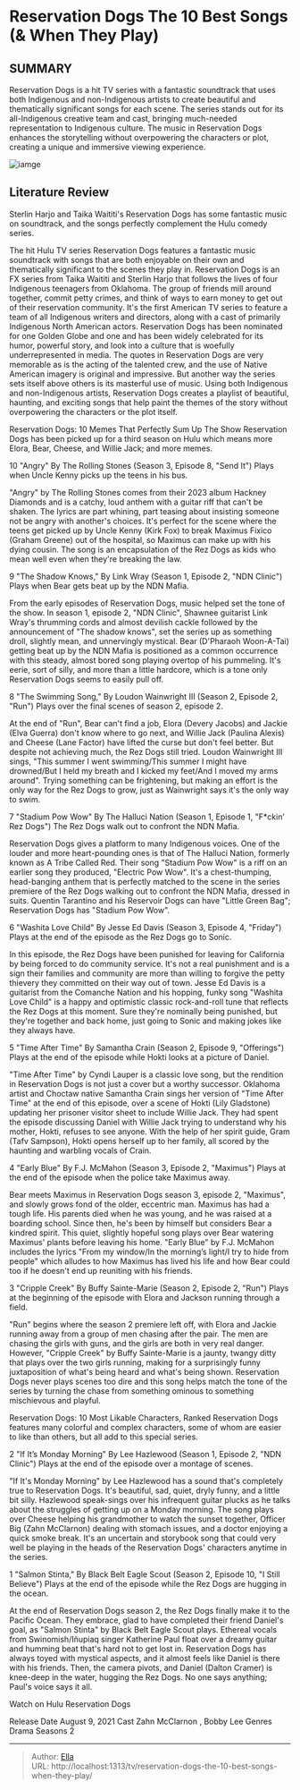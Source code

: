 # Reservation Dogs The 10 Best Songs (&amp; When They Play)


## SUMMARY 


 Reservation Dogs is a hit TV series with a fantastic soundtrack that uses both Indigenous and non-Indigenous artists to create beautiful and thematically significant songs for each scene. 
 The series stands out for its all-Indigenous creative team and cast, bringing much-needed representation to Indigenous culture. 
 The music in Reservation Dogs enhances the storytelling without overpowering the characters or plot, creating a unique and immersive viewing experience. 

![iamge](https://static1.srcdn.com/wordpress/wp-content/uploads/2024/01/collage-of-the-main-characters-of-reservation-dogs-and-musical-notes.jpg)

## Literature Review
Sterlin Harjo and Taika Waititi&#39;s Reservation Dogs has some fantastic music on soundtrack, and the songs perfectly complement the Hulu comedy series.




The hit Hulu TV series Reservation Dogs features a fantastic music soundtrack with songs that are both enjoyable on their own and thematically significant to the scenes they play in. Reservation Dogs is an FX series from Taika Waititi and Sterlin Harjo that follows the lives of four Indigenous teenagers from Oklahoma. The group of friends mill around together, commit petty crimes, and think of ways to earn money to get out of their reservation community. It&#39;s the first American TV series to feature a team of all Indigenous writers and directors, along with a cast of primarily Indigenous North American actors.
Reservation Dogs has been nominated for one Golden Globe and one and has been widely celebrated for its humor, powerful story, and look into a culture that is woefully underrepresented in media. The quotes in Reservation Dogs are very memorable as is the acting of the talented crew, and the use of Native American imagery is original and impressive. But another way the series sets itself above others is its masterful use of music. Using both Indigenous and non-Indigenous artists, Reservation Dogs creates a playlist of beautiful, haunting, and exciting songs that help paint the themes of the story without overpowering the characters or the plot itself.
            
 
 Reservation Dogs: 10 Memes That Perfectly Sum Up The Show 
Reservation Dogs has been picked up for a third season on Hulu which means more Elora, Bear, Cheese, and Willie Jack; and more memes. 













 








 10  &#34;Angry&#34; By The Rolling Stones (Season 3, Episode 8, &#34;Send It&#34;) 
Plays when Uncle Kenny picks up the teens in his bus.
        

&#34;Angry&#34; by The Rolling Stones comes from their 2023 album Hackney Diamonds and is a catchy, loud anthem with a guitar riff that can&#39;t be shaken. The lyrics are part whining, part teasing about insisting someone not be angry with another&#39;s choices. It&#39;s perfect for the scene where the teens get picked up by Uncle Kenny (Kirk Fox) to break Maximus Fixico (Graham Greene) out of the hospital, so Maximus can make up with his dying cousin. The song is an encapsulation of the Rez Dogs as kids who mean well even when they&#39;re breaking the law.







 9  &#34;The Shadow Knows,&#34; By Link Wray (Season 1, Episode 2, &#34;NDN Clinic&#34;) 
Plays when Bear gets beat up by the NDN Mafia.
        

From the early episodes of Reservation Dogs, music helped set the tone of the show. In season 1, episode 2, &#34;NDN Clinic&#34;, Shawnee guitarist Link Wray&#39;s thrumming cords and almost devilish cackle followed by the announcement of &#34;The shadow knows&#34;, set the series up as something droll, slightly mean, and unnervingly mystical. Bear (D&#39;Pharaoh Woon-A-Tai) getting beat up by the NDN Mafia is positioned as a common occurrence with this steady, almost bored song playing overtop of his pummeling. It&#39;s eerie, sort of silly, and more than a little hardcore, which is a tone only Reservation Dogs seems to easily pull off.







 8  &#34;The Swimming Song,&#34; By Loudon Wainwright III (Season 2, Episode 2, &#34;Run&#34;) 
Plays over the final scenes of season 2, episode 2.
        

At the end of &#34;Run&#34;, Bear can&#39;t find a job, Elora (Devery Jacobs) and Jackie (Elva Guerra) don&#39;t know where to go next, and Willie Jack (Paulina Alexis) and Cheese (Lane Factor) have lifted the curse but don&#39;t feel better. But despite not achieving much, the Rez Dogs still tried. Loudon Wainwright III sings, &#34;This summer I went swimming/This summer I might have drowned/But I held my breath and I kicked my feet/And I moved my arms around&#34;. Trying something can be frightening, but making an effort is the only way for the Rez Dogs to grow, just as Wainwright says it&#39;s the only way to swim.







 7  &#34;Stadium Pow Wow&#34; By The Halluci Nation (Season 1, Episode 1, &#34;F*ckin’ Rez Dogs&#34;) 
The Rez Dogs walk out to confront the NDN Mafia.
        

Reservation Dogs gives a platform to many Indigenous voices. One of the louder and more heart-pounding ones is that of The Halluci Nation, formerly known as A Tribe Called Red. Their song &#34;Stadium Pow Wow&#34; is a riff on an earlier song they produced, &#34;Electric Pow Wow&#34;. It&#39;s a chest-thumping, head-banging anthem that is perfectly matched to the scene in the series premiere of the Rez Dogs walking out to confront the NDN Mafia, dressed in suits. Quentin Tarantino and his Reservoir Dogs can have &#34;Little Green Bag&#34;; Reservation Dogs has &#34;Stadium Pow Wow&#34;.







 6  &#34;Washita Love Child&#34; By Jesse Ed Davis (Season 3, Episode 4, &#34;Friday&#34;) 
Plays at the end of the episode as the Rez Dogs go to Sonic.


 







In this episode, the Rez Dogs have been punished for leaving for California by being forced to do community service. It&#39;s not a real punishment and is a sign their families and community are more than willing to forgive the petty thievery they committed on their way out of town. Jesse Ed Davis is a guitarist from the Comanche Nation and his hopping, funky song &#34;Washita Love Child&#34; is a happy and optimistic classic rock-and-roll tune that reflects the Rez Dogs at this moment. Sure they&#39;re nominally being punished, but they&#39;re together and back home, just going to Sonic and making jokes like they always have.







 5  &#34;Time After Time&#34; By Samantha Crain (Season 2, Episode 9, &#34;Offerings&#34;) 
Plays at the end of the episode while Hokti looks at a picture of Daniel.
        

&#34;Time After Time&#34; by Cyndi Lauper is a classic love song, but the rendition in Reservation Dogs is not just a cover but a worthy successor. Oklahoma artist and Choctaw native Samantha Crain sings her version of &#34;Time After Time&#34; at the end of this episode, over a scene of Hokti (Lily Gladstone) updating her prisoner visitor sheet to include Willie Jack. They had spent the episode discussing Daniel with Willie Jack trying to understand why his mother, Hokti, refuses to see anyone. With the help of her spirit guide, Gram (Tafv Sampson), Hokti opens herself up to her family, all scored by the haunting and warbling vocals of Crain.







 4  &#34;Early Blue&#34; By F.J. McMahon (Season 3, Episode 2, &#34;Maximus&#34;) 
Plays at the end of the episode when the police take Maximus away.


 







Bear meets Maximus in Reservation Dogs season 3, episode 2, &#34;Maximus&#34;, and slowly grows fond of the older, eccentric man. Maximus has had a tough life. His parents died when he was young, and he was raised at a boarding school. Since then, he&#39;s been by himself but considers Bear a kindred spirit. This quiet, slightly hopeful song plays over Bear watering Maximus&#39; plants before leaving his home. &#34;Early Blue&#34; by F.J. McMahon includes the lyrics &#34;From my window/In the morning’s light/I try to hide from people&#34; which alludes to how Maximus has lived his life and how Bear could too if he doesn&#39;t end up reuniting with his friends.







 3  &#34;Cripple Creek&#34; By Buffy Sainte-Marie (Season 2, Episode 2, &#34;Run&#34;) 
Plays at the beginning of the episode with Elora and Jackson running through a field.
        

&#34;Run&#34; begins where the season 2 premiere left off, with Elora and Jackie running away from a group of men chasing after the pair. The men are chasing the girls with guns, and the girls are both in very real danger. However, &#34;Cripple Creek&#34; by Buffy Sainte-Marie is a jaunty, twangy ditty that plays over the two girls running, making for a surprisingly funny juxtaposition of what&#39;s being heard and what&#39;s being shown. Reservation Dogs never plays scenes too dire and this song helps match the tone of the series by turning the chase from something ominous to something mischievous and playful.


            
 
 Reservation Dogs: 10 Most Likable Characters, Ranked 
Reservation Dogs features many colorful and complex characters, some of whom are easier to like than others, but all add to this special series.









 2  &#34;If It’s Monday Morning&#34; By Lee Hazlewood (Season 1, Episode 2, &#34;NDN Clinic&#34;) 
Plays at the end of the episode over a montage of scenes.
        

&#34;If It&#39;s Monday Morning&#34; by Lee Hazlewood has a sound that&#39;s completely true to Reservation Dogs. It&#39;s beautiful, sad, quiet, dryly funny, and a little bit silly. Hazlewood speak-sings over his infrequent guitar plucks as he talks about the struggles of getting up on a Monday morning. The song plays over Cheese helping his grandmother to watch the sunset together, Officer Big (Zahn McClarnon) dealing with stomach issues, and a doctor enjoying a quick smoke break. It&#39;s an uncertain and storybook song that could very well be playing in the heads of the Reservation Dogs&#39; characters anytime in the series.







 1  &#34;Salmon Stinta,&#34; By Black Belt Eagle Scout (Season 2, Episode 10, &#34;I Still Believe&#34;) 
Plays at the end of the episode while the Rez Dogs are hugging in the ocean.


 







At the end of Reservation Dogs season 2, the Rez Dogs finally make it to the Pacific Ocean. They embrace, glad to have completed their friend Daniel&#39;s goal, as &#34;Salmon Stinta&#34; by Black Belt Eagle Scout plays. Ethereal vocals from Swinomish/Iñupiaq singer Katherine Paul float over a dreamy guitar and humming beat that&#39;s hard not to get lost in. Reservation Dogs has always toyed with mystical aspects, and it almost feels like Daniel is there with his friends. Then, the camera pivots, and Daniel (Dalton Cramer) is knee-deep in the water, hugging the Rez Dogs. No one says anything; Paul&#39;s voice says it all.


Watch on Hulu
 Reservation Dogs 

 Release Date   August 9, 2021    Cast   Zahn McClarnon , Bobby Lee    Genres   Drama    Seasons   2    





---

> Author: [Ella](https://instagram.hk.cn/)  
> URL: http://localhost:1313/tv/reservation-dogs-the-10-best-songs-when-they-play/  


